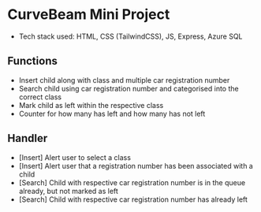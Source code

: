 # CurveBeam Mini Project
- Tech stack used: HTML, CSS (TailwindCSS), JS, Express, Azure SQL

## Functions
- Insert child along with class and multiple car registration number
- Search child using car registration number and categorised into the correct class
- Mark child as left within the respective class
- Counter for how many has left and how many has not left

## Handler
- [Insert] Alert user to select a class
- [Insert] Alert user that a registration number has been associated with a child
- [Search] Child with respective car registration number is in the queue already, but not marked as left
- [Search] Child with respective car registration number has already left
